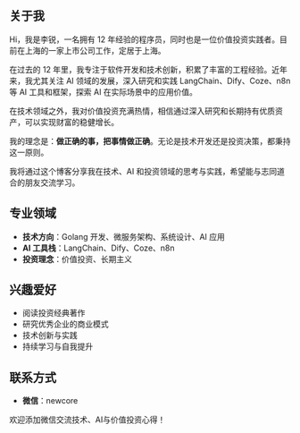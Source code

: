 ## 关于我

Hi，我是李锐，一名拥有 12 年经验的程序员，同时也是一位价值投资实践者。目前在上海的一家上市公司工作，定居于上海。

在过去的 12 年里，我专注于软件开发和技术创新，积累了丰富的工程经验。近年来，我尤其关注 AI 领域的发展，深入研究和实践 LangChain、Dify、Coze、n8n 等 AI 工具和框架，探索 AI 在实际场景中的应用价值。

在技术领域之外，我对价值投资充满热情，相信通过深入研究和长期持有优质资产，可以实现财富的稳健增长。

我的理念是：**做正确的事，把事情做正确**。无论是技术开发还是投资决策，都秉持这一原则。

我将通过这个博客分享我在技术、AI 和投资领域的思考与实践，希望能与志同道合的朋友交流学习。

## 专业领域

- **技术方向**：Golang 开发、微服务架构、系统设计、AI 应用
- **AI 工具栈**：LangChain、Dify、Coze、n8n
- **投资理念**：价值投资、长期主义

## 兴趣爱好

- 阅读投资经典著作
- 研究优秀企业的商业模式
- 技术创新与实践
- 持续学习与自我提升

## 联系方式

- **微信**：newcore

欢迎添加微信交流技术、AI与价值投资心得！
